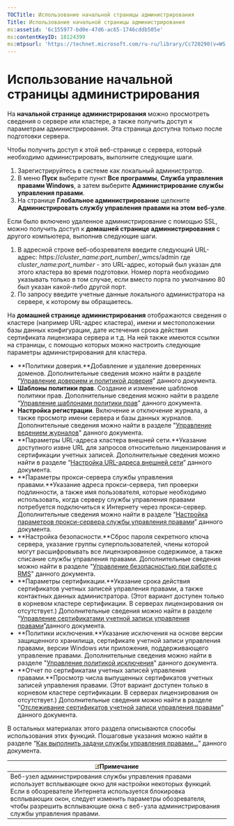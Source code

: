 ```yaml
---
TOCTitle: Использование начальной страницы администрирования
Title: Использование начальной страницы администрирования
ms:assetid: '6c155977-bd0e-47d6-ac65-1746cddb505e'
ms:contentKeyID: 18124399
ms:mtpsurl: 'https://technet.microsoft.com/ru-ru/library/Cc720290(v=WS.10)'
---
```


Использование начальной страницы администрирования
==================================================

На **начальной странице администрирования** можно просмотреть сведения о сервере или кластере, а также получить доступ к параметрам администрирования. Эта страница доступна только после подготовки сервера.

Чтобы получить доступ к этой веб-странице с сервера, который необходимо администрировать, выполните следующие шаги.

1.  Зарегистрируйтесь в системе как локальный администратор.
2.  В меню **Пуск** выберите пункт **Все программы**, **Служба управления правами Windows**, а затем выберите **Администрирование службы управления правами**.
3.  На странице **Глобальное администрирование** щелкните **Администрировать службу управления правами на этом веб-узле**.

Если было включено удаленное администрирование с помощью SSL, можно получить доступ к **домашней странице администрирования** с другого компьютера, выполнив следующие шаги.

1.  В адресной строке веб-обозревателя введите следующий URL-адрес:
    https://*cluster\_name:port\_number*/\_wmcs/admin
    где *cluster\_name:port\_number* - это URL-адрес, который был указан для этого кластера во время подготовки. Номер порта необходимо указывать только в том случае, если вместо порта по умолчанию 80 был указан какой-либо другой порт.
2.  По запросу введите учетные данные локального администратора на сервере, к которому вы обращаетесь.

На **домашней странице администрирования** отображаются сведения о кластере (например URL-адрес кластера), имени и местоположении базы данных конфигурации, дате истечения срока действия сертификата лицензиара сервера и т.д. На ней также имеются ссылки на страницы, с помощью которых можно настроить следующие параметры администрирования для кластера.

-   **Политики доверия.**Добавление и удаление доверенных доменов. Дополнительные сведения можно найти в разделе “[Управление доверием и политикой доверия](https://technet.microsoft.com/1c96ee74-fd28-4511-be21-087e2b04c3ee)” данного документа.
-   **Шаблоны политики прав**. Создание и изменение шаблонов политики прав. Дополнительные сведения можно найти в разделе “[Управление шаблонами политики прав](https://technet.microsoft.com/718286dc-3399-4556-96c9-ec3a33d31877)” данного документа.
-   **Настройка регистрации**. Включение и отключение журнала, а также просмотр имени сервера и базы данных журналов. Дополнительные сведения можно найти в разделе "[Управление ведением журналов](https://technet.microsoft.com/8fccfc57-2135-494e-8e44-f6191bf5e4a0)" данного документа.
-   **Параметры URL-адреса кластера внешней сети.**Указание доступного извне URL для запросов относительно лицензирования и сертификации учетных записей. Дополнительные сведения можно найти в разделе “[Настройка URL-адреса внешней сети](https://technet.microsoft.com/88fec9ff-c96c-4d20-8856-0485e7507572)” данного документа.
-   **Параметры прокси-сервера службы управления правами.**Указание адреса прокси-сервера, тип проверки подлинности, а также имя пользователя, которые необходимо использовать, когда серверу службы управления правами потребуется подключиться к Интернету через прокси-сервер. Дополнительные сведения можно найти в разделе “[Настройка параметров прокси-сервера службы управления правами](https://technet.microsoft.com/179d2970-62e9-4487-aa5b-f4334234991e)” данного документа.
-   **Настройка безопасности.**Сброс пароля секретного ключа сервера, указание группы суперпользователей, члены которой могут расшифровывать все лицензированное содержимое, а также списание службы управления правами. Дополнительные сведения можно найти в разделе "[Управление безопасностью при работе с RMS](https://technet.microsoft.com/62050812-de4f-4392-8d63-f2f89aa01ed4)" данного документа.
-   **Параметры сертификации.**Указание срока действия сертификатов учетных записей управления правами, а также контактных данных администратора. (Этот вариант доступен только в корневом кластере сертификации. В серверах лицензирования он отсутствует.) Дополнительные сведения можно найти в разделе “[Управление сертификатами учетной записи управления правами](https://technet.microsoft.com/49c5c2ba-e197-4e4b-b3b3-b3248f068bcc)”данного документа.
-   **Политики исключения.**Указание исключения на основе версии защищенного хранилища, сертификате учетной записи управления правами, версии Windows или приложения, поддерживающего управление правами. Дополнительные сведения можно найти в разделе "[Управление политикой исключения](https://technet.microsoft.com/ee31e099-e095-4648-95da-0009fbeb48cb)" данного документа.
-   **Отчет по сертификатам учетных записей управления правами.**Просмотр числа выпущенных сертификатов учетных записей управления правами. (Этот вариант доступен только в корневом кластере сертификации. В серверах лицензирования он отсутствует.) Дополнительные сведения можно найти в разделе "[Отслеживание сертификатов учетной записи управления правами](https://technet.microsoft.com/5bb0f3cf-fc44-4e60-a93f-c789d6f8a902)" данного документа.

В остальных материалах этого раздела описываются способы использования этих функций. Пошаговые указания можно найти в разделе “[Как выполнить задачи службы управления правами...](https://technet.microsoft.com/82032075-f361-438f-a2c4-93ab29ae6cff)” данного документа.

| ![](/security-updates/images/Cc720290.note(WS.10).gif)Примечание                                                                                                                                                                                                                                                 |
|-----------------------------------------------------------------------------------------------------------------------------------------------------------------------------------------------------------------------------------------------------------------------------------------------------------------------------|
| Веб-узел администрирования службы управления правами использует всплывающее окно для настройки некоторых функций. Если в обозревателе Интернета используется блокировка всплывающих окон, следует изменить параметры обозревателя, чтобы разрешить всплывающие окна с веб-узла администрирования службы управления правами. |

